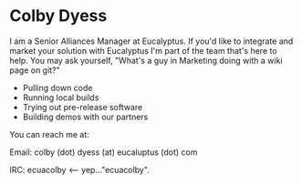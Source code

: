 # Colby Dyess
I am a Senior Alliances Manager at Eucalyptus. If you'd like to integrate and market your solution with Eucalyptus I'm part of the team that's here to help.  You may ask yourself, "What's a guy in Marketing doing with a wiki page on git?" 

* Pulling down code
* Running local builds
* Trying out pre-release software
* Building demos with our partners

You can reach me at:

Email: colby (dot) dyess (at) eucaluptus (dot) com

IRC: ecuacolby  <-- yep..."ecuacolby".